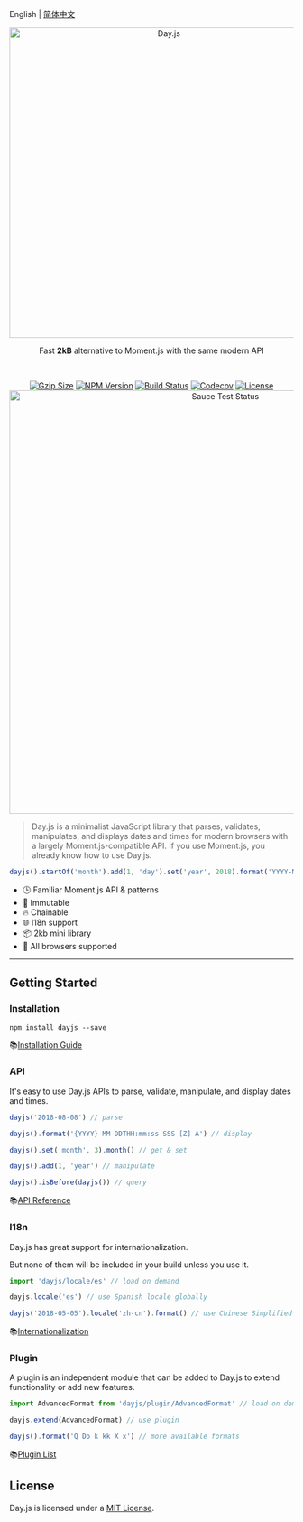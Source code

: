 English | [简体中文](./README.zh-CN.md)

<p align="center"><a href="#" target="_blank" rel="noopener noreferrer"><img width="550"
                                                                             src="https://user-images.githubusercontent.com/17680888/39081119-3057bbe2-456e-11e8-862c-646133ad4b43.png"
                                                                             alt="Day.js"></a></p>
<p align="center">Fast <b>2kB</b> alternative to Moment.js with the same modern API</p>
<br>
<p align="center">
    <a href="https://unpkg.com/dayjs/dayjs.min.js"><img
            src="http://img.badgesize.io/https://unpkg.com/dayjs/dayjs.min.js?compression=gzip&style=flat-square"
            alt="Gzip Size"></a>
    <a href="https://www.npmjs.com/package/dayjs"><img src="https://img.shields.io/npm/v/dayjs.svg?style=flat-square"
                                                       alt="NPM Version"></a>
    <a href="https://travis-ci.org/iamkun/dayjs"><img
            src="https://img.shields.io/travis/iamkun/dayjs/master.svg?style=flat-square" alt="Build Status"></a>
    <a href="https://codecov.io/gh/iamkun/dayjs"><img
            src="https://img.shields.io/codecov/c/github/iamkun/dayjs/master.svg?style=flat-square" alt="Codecov"></a>
    <a href="https://github.com/iamkun/dayjs/blob/master/LICENSE"><img
            src="https://img.shields.io/npm/l/dayjs.svg?style=flat-square" alt="License"></a>
    <br>
    <a href="https://saucelabs.com/u/dayjs">
        <img width="750" src="https://user-images.githubusercontent.com/17680888/40040137-8e3323a6-584b-11e8-9dba-bbe577ee8a7b.png" alt="Sauce Test Status">
    </a>
</p>

> Day.js is a minimalist JavaScript library that parses, validates, manipulates, and displays dates and times for modern browsers with a largely Moment.js-compatible API. If you use Moment.js, you already know how to use Day.js.

```js
dayjs().startOf('month').add(1, 'day').set('year', 2018).format('YYYY-MM-DD HH:mm:ss');
```

* 🕒 Familiar Moment.js API & patterns
* 💪 Immutable
* 🔥 Chainable
* 🌐 I18n support
* 📦 2kb mini library
* 👫 All browsers supported

---

## Getting Started

### Installation

```console
npm install dayjs --save
```

📚[Installation Guide](./docs/en/Installation.md)

### API

It's easy to use Day.js APIs to parse, validate, manipulate, and display dates and times.

```javascript
dayjs('2018-08-08') // parse

dayjs().format('{YYYY} MM-DDTHH:mm:ss SSS [Z] A') // display

dayjs().set('month', 3).month() // get & set

dayjs().add(1, 'year') // manipulate

dayjs().isBefore(dayjs()) // query
```

📚[API Reference](./docs/en/API-reference.md)

### I18n

Day.js has great support for internationalization.

But none of them will be included in your build unless you use it.

```javascript
import 'dayjs/locale/es' // load on demand

dayjs.locale('es') // use Spanish locale globally

dayjs('2018-05-05').locale('zh-cn').format() // use Chinese Simplified locale in a specific instance
```
📚[Internationalization](./docs/en/I18n.md)

### Plugin

A plugin is an independent module that can be added to Day.js to extend functionality or add new features.

```javascript
import AdvancedFormat from 'dayjs/plugin/AdvancedFormat' // load on demand

dayjs.extend(AdvancedFormat) // use plugin

dayjs().format('Q Do k kk X x') // more available formats
```
📚[Plugin List](./docs/en/Plugin.md)

## License

Day.js is licensed under a [MIT  License](./LICENSE).